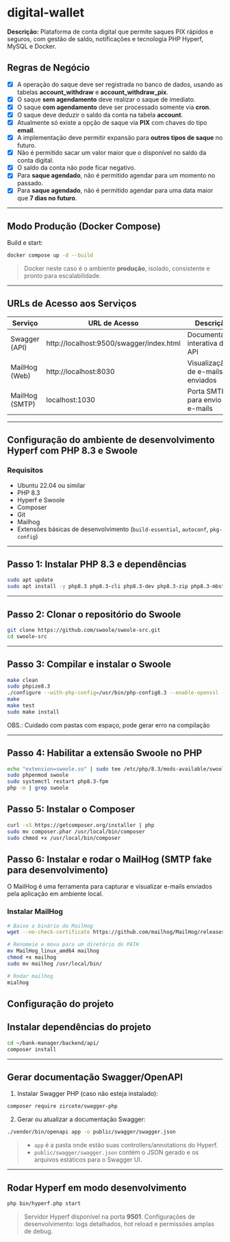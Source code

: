 # digital-wallet

**Descrição:**
Plataforma de conta digital que permite saques PIX rápidos e seguros, com gestão de saldo, notificações e tecnologia PHP Hyperf, MySQL e Docker.

## Regras de Negócio

- [x] A operação do saque deve ser registrada no banco de dados, usando as tabelas **account_withdraw** e **account_withdraw_pix**.  
- [x] O saque **sem agendamento** deve realizar o saque de imediato.  
- [x] O saque **com agendamento** deve ser processado somente via **cron**.  
- [x] O saque deve deduzir o saldo da conta na tabela **account**.  
- [x] Atualmente só existe a opção de saque via **PIX** com chaves do tipo **email**.  
- [x] A implementação deve permitir expansão para **outros tipos de saque** no futuro.  
- [x] Não é permitido sacar um valor maior que o disponível no saldo da conta digital.  
- [x] O saldo da conta não pode ficar negativo.  
- [x] Para **saque agendado**, não é permitido agendar para um momento no passado.  
- [x] Para **saque agendado**, não é permitido agendar para uma data maior que **7 dias no futuro**.  

---

## Modo Produção (Docker Compose)


Build e start:

```bash
docker compose up -d --build
```

> Docker neste caso é o ambiente **produção**, isolado, consistente e pronto para escalabilidade.

---

## URLs de Acesso aos Serviços

| Serviço        | URL de Acesso                        | Descrição                        |
|----------------|-------------------------------------|----------------------------------|
| Swagger (API)  | http://localhost:9500/swagger/index.html | Documentação interativa da API   |
| MailHog (Web)  | http://localhost:8030               | Visualização de e-mails enviados |
| MailHog (SMTP) | localhost:1030                      | Porta SMTP para envio de e-mails |

---

## Configuração do ambiente de desenvolvimento Hyperf com PHP 8.3 e Swoole

### Requisitos

* Ubuntu 22.04 ou similar
* PHP 8.3
* Hyperf e Swoole 
* Composer
* Git
* Mailhog
* Extensões básicas de desenvolvimento (`build-essential`, `autoconf`, `pkg-config`)

---

## Passo 1: Instalar PHP 8.3 e dependências

```bash
sudo apt update
sudo apt install -y php8.3 php8.3-cli php8.3-dev php8.3-zip php8.3-mbstring php8.3-sockets php8.3-mysql php-pear git curl build-essential autoconf pkg-config
```

---

## Passo 2: Clonar o repositório do Swoole

```bash
git clone https://github.com/swoole/swoole-src.git
cd swoole-src
```

---

## Passo 3: Compilar e instalar o Swoole

```bash
make clean
sudo phpize8.3
./configure --with-php-config=/usr/bin/php-config8.3 --enable-openssl --enable-sockets --enable-mysqlnd
make
make test
sudo make install
```

OBS.: Cuidado com pastas com espaço, pode gerar erro na compilação

---

## Passo 4: Habilitar a extensão Swoole no PHP

```bash
echo "extension=swoole.so" | sudo tee /etc/php/8.3/mods-available/swoole.ini
sudo phpenmod swoole
sudo systemctl restart php8.3-fpm
php -m | grep swoole
```

## Passo 5: Instalar o Composer

```bash
curl -sS https://getcomposer.org/installer | php
sudo mv composer.phar /usr/local/bin/composer
sudo chmod +x /usr/local/bin/composer
```

## Passo 6: Instalar e rodar o MailHog (SMTP fake para desenvolvimento)

O MailHog é uma ferramenta para capturar e visualizar e-mails enviados pela aplicação em ambiente local.

### Instalar MailHog

```bash
# Baixe o binário do MailHog
wget --no-check-certificate https://github.com/mailhog/MailHog/releases/download/v1.0.1/MailHog_linux_amd64

# Renomeie e mova para um diretório do PATH
mv MailHog_linux_amd64 mailhog
chmod +x mailhog
sudo mv mailhog /usr/local/bin/

# Rodar mailhog
mialhog
```

## Configuração do projeto 
## Instalar dependências do projeto

```bash
cd ~/bank-manager/backend/api/
composer install
```

---

## Gerar documentação Swagger/OpenAPI

1. Instalar Swagger PHP (caso não esteja instalado):

```bash
composer require zircote/swagger-php
```

2. Gerar ou atualizar a documentação Swagger:

```bash
./vendor/bin/openapi app -o public/swagger/swagger.json
```

> * `app` é a pasta onde estão suas controllers/annotations do Hyperf.
> * `public/swagger/swagger.json` contém o JSON gerado e os arquivos estáticos para o Swagger UI.

---

## Rodar Hyperf em modo desenvolvimento

```bash
php bin/hyperf.php start
```

> Servidor Hyperf disponível na porta **9501**.
> Configurações de desenvolvimento: logs detalhados, hot reload e permissões amplas de debug.

